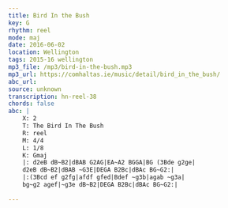 ```yaml
---
title: Bird In the Bush
key: G
rhythm: reel
mode: maj
date: 2016-06-02
location: Wellington
tags: 2015-16 wellington
mp3_file: /mp3/bird-in-the-bush.mp3
mp3_url: https://comhaltas.ie/music/detail/bird_in_the_bush/
abc_url: 
source: unknown
transcription: hn-reel-38
chords: false
abc: |
    X: 2
    T: The Bird In The Bush
    R: reel
    M: 4/4
    L: 1/8
    K: Gmaj
    |: d2eB dB~B2|dBAB G2AG|EA~A2 BGGA|BG (3Bde g2ge|
    d2eB dB~B2|dBAB ~G3E|DEGA B2Bc|dBAc BG~G2:|
    |:(3Bcd ef g2fg|afdf gfed|Bdef ~g3b|agab ~g3a|
    bg~g2 agef|~g3e dB~B2|DEGA B2Bc|dBAc BG~G2:|
    
---
```


